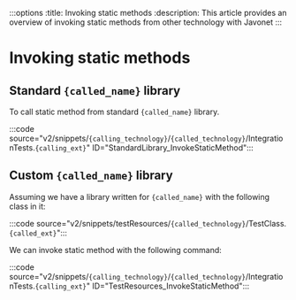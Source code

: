 :::options
:title: Invoking static methods
:description: This article provides an overview of invoking static methods from other technology with Javonet
:::

# Invoking static methods

## Standard `{called_name}` library

To call static method from standard `{called_name}` library.

:::code source="v2/snippets/`{calling_technology}`/`{called_technology}`/IntegrationTests.`{calling_ext}`" ID="StandardLibrary_InvokeStaticMethod":::

## Custom `{called_name}` library

Assuming we have a library written for `{called_name}` with the following class in it:

:::code source="v2/snippets/testResources/`{called_technology}`/TestClass.`{called_ext}`":::

We can invoke static method with the following command:

:::code source="v2/snippets/`{calling_technology}`/`{called_technology}`/IntegrationTests.`{calling_ext}`" ID="TestResources_InvokeStaticMethod":::